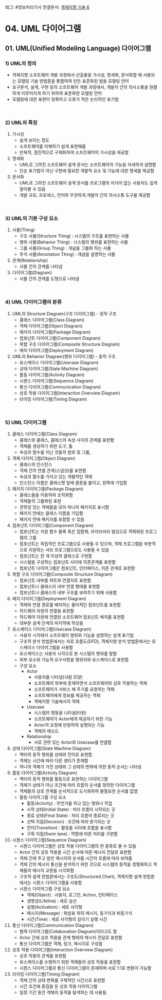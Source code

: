 태그: #정보처리기사
연결문서: [객체지향 기술 6](객체지향%20기술%206.md)

# 04. UML 다이어그램

## 01. UML(Unified Modeling Language) 다이어그램

### 1) UML의 정의
- 객체지향 소프트웨어 개발 과정에서 산출물을 가시성, 명세화, 문서화할 때 사용되는 모델링 기술 방법론을 통합하여 만든 표준화된 범용 모델링 언어
- 요구분석, 설계, 구현 등의 소프트웨어 개발 과정에서, 개발자 간의 의사소통을 원활하게 이루어지게 하기 위하여 표준화한 모델링 언어
- 모델링에 대한 표현이 정확하고 오류가 적은 논리적인 표기법

<br>

### 2) UML의 특징
1. 가시성
    - 쉽게 보이는 정도
    - 소프트웨어를 이해하기 쉽게 표현해줌
    - 반복적, 점진적으로 구체화하여 소프트웨어의 가시성을 제공함
2. 명세화
    - UML로 그려진 소프트웨어 설계 문서는 소프트웨어의 기능을 자세하게 설명함
    - 단순 표기법이 아닌 구현에 필요한 개발적 요소 및 기능에 대한 명세를 제공함
3. 문서화
    - UML로 그려진 소프트웨어 설계 문서를 프로그램의 지식이 없는 사용자도 쉽게 알아볼 수 있음
    - 개발 규모, 프로세스, 언어와 무관하게 개발자 간의 의사소통 도구를 제공함

<br>

### 3) UML의 기본 구성 요소
1. 사물(Thing)
    - 구조 사물(Structure Thing) : 시스템의 구조를 표현하는 사물
    - 행위 사물(Behavior Thing) : 시스템의 행위를 표현하는 사물
    - 그룹 사물(Group Thing) : 개념을 그룹화 하는 사물
    - 주석 사물(Annotation Thing) : 개념을 설명하는 사물
2. 관계(Relationship)
    - 사물 간의 관계를 나타냄
3. 다이어그램(Diagram)
    - 사물 간의 관계를 도형으로 나타냄

<br>

### 4) UML 다이어그램의 분류
1. UML의 Structure Diagram(구조 다이어그램) - 정적 구조
    - 클래스 다이어그램(Class Diagram)
    - 객체 다이어그램(Object Diagram)
    - 패키지 다이어그램(Package Diagram)
    - 컴포넌트 다이어그램(Component Diagram)
    - 복합 구조 다이어그램(Composite Structure Diagram)
    - 배치 다이어그램(Deployment Diagram)
2. UML의 Behavior Diagram(행위 다이어그램) - 동적 구조
    - 유스케이스 다이어그램(Usecase Diagram)
    - 상태 다이어그램(State Machine Diagram)
    - 활동 다이어그램(Activity Diagram)
    - 시퀀스 다이어그램(Sequence Diagram)
    - 통신 다이어그램(Communication Diagram)
    - 상호 작용 다이어그램(Interaction Overview Diagram)
    - 타이밍 다이어그램(Timing Diagram)

<br>

### 5) UML 다이어그램
1. 클래스 다이어그램(Class Diagram)
    - 클래스와 클래스, 클래스의 속성 사이의 관계를 표현함
    - 객체를 생성하기 위한 도구, 틀
    - 속성과 함수를 지닌 것들의 범위 및 그룹,
2. 객체 다이어그램(Object Diagram)
    - 클래스의 인스턴스
    - 객체 간의 연결 관계(스냅샷)를 표현함
    - 속성과 함수를 가지고 있는 개별적인 객체
    - 인스턴스 이름은 클래스명 앞에 콜론을 붙이고, 왼쪽에 기입함
3. 패키지 다이어그램(Package Diagram)
    - 클래스들을 이용하여 조직화함
    - 객체들의 그룹화된 표현
    - 관련성 있는 객체들을 모아 하나의 패키지로 표시함
    - 패키지 안에는 클래스 이름을 기입함
    - 패키지 안에 패키지를 포함할 수 있음
4. 컴포넌트 다이어그램(Component Diagram)
    - 컴포넌트는 지원 함수 블록 혹은 집합체, 라이브러리 빌딩으로 객체화된 프로그램의 그룹
    - 컴포넌트는 독립적인 프로그램으로 사용될 수 있으며, 객체 프로그램을 부분적으로 지원하는 서브 프로그램으로도 사용될 수 있음
    - 컴포넌트는 한 개 이상의 클래스로 구현함
    - 시스템을 구성하는 컴포넌트 사이에 의존관계를 표현함
    - 컴포넌트 다이어그램은 컴포넌트, 인터페이스, 의존 관계로 표현함
5. 복합 구조 다이어그램(Composite Structure Diagram)
    - 컴포넌트 내부를 파트와 연결자로 표현함
    - 컴포넌트나 클래스의 내부 연결 형태를 표현함
    - 컴포넌트나 클래스의 내부 구조를 보여주기 위해 사용함
6. 배치 다이어그램(Deployment Diagram)
    - 객체와 연결 경로를 배치하는 물리적인 컴포넌트를 표현함
    - 하드웨어 자원의 연결을 표현함
    - 하드웨어 자원에 연결된 소프트웨어 컴포넌트 배치를 표현함
    - 대부분 설계 단계의 마지막에 작성됨
7. 유스케이스 다이어그램(Usecase Diagram)
    - 사용자 시각에서 소프트웨어 범위와 기능을 설명하는 설계 표기법
    - 구조적 분석 방법론에서는 자료 흐름도(DFD), 객체지향 분석 방법론에서는 유스케이스 다이어그램을 사용함
    - 유스케이스는 사용자 시각으로 본 시스템의 행위를 말함
    - 외부 요소와 기능적 요구사항을 행위자와 유스케이스로 표현함
    - 구성 요소
        - Actor
            - 사용자를 나타냄(사람 모양)
            - 소프트웨어 외부에 존재하면서 소프트웨어와 상호 작용하는 객체
            - 소프트웨어가 서비스 해 주기를 요청하는 객체
            - 소프트웨어에게 정보를 제공하는 객체
            - 객체지향 기술에서의 객체
        - Usecase
            - 시스템의 행동을 나타냄(타원)
            - 소프트웨어가 Actor에게 제공하기 위한 기능
            - Actor의 요청에 반응하여 실행되는 기능
            - 객체의 메소드
        - Relationship
            - 서로 관련 있는 Actor와 Usecase를 연결함
8. 상태 다이어그램(State Machine Diagram)
    - 액터의 동적 행위를 상태와 전이로 표현함
    - 객체는 시간에 따라 다른 생타가 존재함
    - 하나의 객체가 가진 상태와 그 상태의 변화에 의한 동작 순서는 나타냄
9. 활동 다이어그램(Activity Diagram)
    - 액터의 동적 행위를 활동으로 표현하는 다이어그램
    - 객체가 상태가 아닌 조건에 따라 흐름의 순서를 정의한 다이어그램
    - 객체들의 상호 관계를 순서적으로 도식화하여 불필요한 순서를 없앰
    - 활동 다이어그램 구성 요소
        - 활동(Activity) : 무언가를 하고 있는 행위나 작업
        - 시작 상태(Initial State) : 처리 흐름이 시작되는 곳
        - 종료 상태(Final State) : 처리 흐름이 종료되는 곳
        - 선택 지점(Decision) : 조건에 따라 분기되는 곳
        - 전이(Transition) : 활동들 사이에 흐름을 표시함
        - 구획 지점(Swim lane) : 역할에 따른 처리를 구분함
10. 시퀀스 다이어그램(Sequence Diagram)
    - 시퀀스 다이어그램은 상호 작용 다이어그램의 한 종류로 볼 수 있음
    - Actor 간의 상호 작용을 시간 순서에 따른 메시지 전달로 표현함
    - 객체 간에 주고 받은 메시지의 순서를 시간의 흐름에 따라 보여줌
    - 객체 간의 메시지 통신을 분석하기 위한 것으로 시스템의 동작을 정형화하고 객체들의 메시지 교환을 시각화함
    - 구조적 설계 방법론에서는 구조도(Structured Chart), 객체지향 설계 방법론에서는 시퀀스 다이어그램을 사용함
    - 시퀀스 다이어그램 구성 요소
        - 객체(Object) : 사용자, 로그인, Action, 인터페이스
        - 생명성(Lifeline) : 세로 실선
        - 실행(Activation) : 세로 사각형
        - 메시지(Message) : 화살표 위의 메시지, 동기식과 비동기식
        - 시간(Time) : 세로 사각형의 길이기 실행 시간
11. 통신 다이어그램(Communication Diagram)
    - 협력 다이어그램(Collaboration Diagram)이라고도 함
    - Actor 간에 상호 작용을 관계 형태의 메시지 전달로 표현함
    - 통신 다이어그램은 객체, 링크, 메시지로 구성됨
12. 상호 작용 다이어그램(Interaction Overview Diagram)
    - 상호 작용의 관계를 표현함
    - 유스케이스를 수행하기 위한 객체들의 상호 작용을 표현함
    - 시퀀스 다이어그램과 통신 다이어그램이 존재하며 서로 1:1로 변환이 가능함
13. 타이밍 다이어그램(Timing Diagram)
    - 객체 간의 상태 변화를 구체적인 시간으로 표현함
    - 시간 조건에 중점을 둔 상호 작용 다이어그램
    - 일정 기간 동안 객체의 동작을 탐색하는 데 사용됨